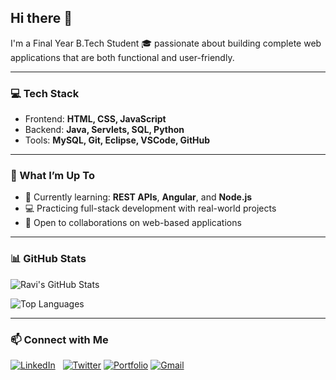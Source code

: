 ## Hi there 👋  
I'm a Final Year B.Tech Student 🎓 passionate about building complete web applications that are both functional and user-friendly.

---

### 💻 Tech Stack  
- Frontend: **HTML, CSS, JavaScript**  
- Backend: **Java, Servlets, SQL, Python**  
- Tools: **MySQL, Git, Eclipse, VSCode, GitHub**

---

### 🚀 What I’m Up To  
- 🌱 Currently learning: **REST APIs**, **Angular**, and **Node.js**  
- 💻 Practicing full-stack development with real-world projects  
- 🤝 Open to collaborations on web-based applications

---

### 📊 GitHub Stats  

![Ravi's GitHub Stats](https://github-readme-stats.vercel.app/api?username=Ravi-narayana-brahma&show_icons=true&theme=radical)  

![Top Languages](https://github-readme-stats.vercel.app/api/top-langs/?username=Ravi-narayana-brahma&layout=compact&theme=radical)

---

### 📫 Connect with Me

[![LinkedIn](https://img.shields.io/badge/LinkedIn-blue?logo=linkedin&logoColor=white)](https://www.linkedin.com/in/ravi-narayana-brahma-3493b229a/)&nbsp;&nbsp;
[![Twitter](https://img.shields.io/badge/Twitter-1DA1F2?logo=twitter&logoColor=white)](https://twitter.com/your-twitter)
[![Portfolio](https://img.shields.io/badge/Portfolio-000?logo=github&logoColor=white)](https://portfolio-five-pied-22.vercel.app/)
[![Gmail](https://img.shields.io/badge/Gmail-D14836?logo=gmail&logoColor=white)](mailto:ravinaryanab25@gmail.com)












